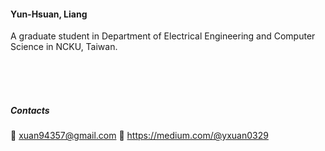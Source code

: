 #### Yun-Hsuan, Liang
A graduate student in Department of Electrical Engineering and Computer Science in NCKU, Taiwan.

<br><br><br>
#####  Contacts
📧 xuan94357@gmail.com
:memo: https://medium.com/@yxuan0329
